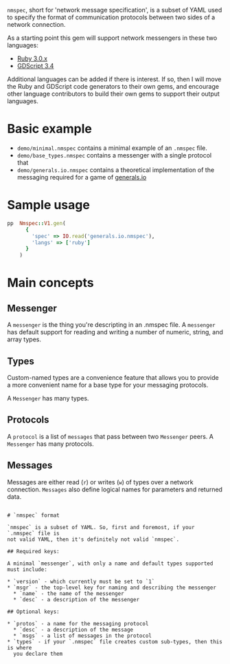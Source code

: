 [ruby-lang]: https://www.ruby-lang.org/
[gdscript]: https://docs.godotengine.org/en/stable/getting_started/scripting/gdscript/gdscript_basics.html
[generals.io]: https://generals.io/

`nmspec`, short for 'network message specification', is a subset of YAML used
to specify the format of communication protocols between two sides of a network
connection.

As a starting point this gem will support network messengers in these two
languages:

* [Ruby 3.0.x][ruby-lang]
* [GDScript 3.4][gdscript]

Additional languages can be added if there is interest. If so, then I will move
the Ruby and GDScript code generators to their own gems, and encourage other
language contributors to build their own gems to support their output
languages.

# Basic example

* `demo/minimal.nmspec` contains a minimal example of an `.nmspec` file.
* `demo/base_types.nmspec` contains a messenger with a single protocol that
* `demo/generals.io.nmspec` contains a theoretical implementation of the
messaging required for a game of [generals.io][generals.io]

# Sample usage

```ruby
pp  Nmspec::V1.gen(
      {
        'spec' => IO.read('generals.io.nmspec'),
        'langs' => ['ruby']
      }
    )
```

# Main concepts

## Messenger

A `messenger` is the thing you're descripting in an .nmspec file. A `messenger`
has default support for reading and writing a number of numeric, string, and
array types.

## Types

Custom-named types are a convenience feature that allows you to provide a more
convenient name for a base type for your messaging protocols.

A `Messenger` has many types.

## Protocols

A `protocol` is a list of `messages` that pass between two `Messenger` peers. A
`Messenger` has many protocols.

## Messages

Messages are either read (`r`) or writes (`w`) of types over a network
connection. `Messages` also define logical names for parameters and returned data.

```

# `nmspec` format

`nmspec` is a subset of YAML. So, first and foremost, if your `.nmspec` file is
not valid YAML, then it's definitely not valid `nmspec`.

## Required keys:

A minimal `messenger`, with only a name and default types supported must include:

* `version` - which currently must be set to `1`
* `msgr` - the top-level key for naming and describing the messenger
  * `name` - the name of the messenger
  * `desc` - a description of the messenger

## Optional keys:

* `protos` - a name for the messaging protocol
  * `desc` - a description of the message
  * `msgs` - a list of messages in the protocol
* `types` - if your `.nmspec` file creates custom sub-types, then this is where
  you declare them
